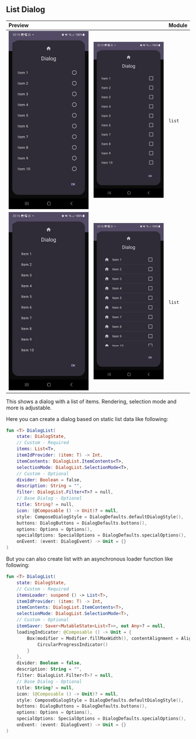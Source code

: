 ## List Dialog

| Preview | | Module |
| :- | :- | :- |
| ![Preview](../screenshots/dark/demo_list1.jpg "Preview") | ![Preview](../screenshots/dark/demo_list2.jpg "Preview") | `list` |
| ![Preview](../screenshots/dark/demo_list3.jpg "Preview") | ![Preview](../screenshots/dark/demo_list4.jpg "Preview") | `list` |

This shows a dialog with a list of items. Rendering, selection mode and more is adjustable.

Here you can create a dialog based on static list data like following:

```kotlin
fun <T> DialogList(
    state: DialogState,
    // Custom - Required
    items: List<T>,
    itemIdProvider: (item: T) -> Int,
    itemContents: DialogList.ItemContents<T>,
    selectionMode: DialogList.SelectionMode<T>,
    // Custom - Optional
    divider: Boolean = false,
    description: String = "",
    filter: DialogList.Filter<T>? = null,
    // Base Dialog - Optional
    title: String? = null,
    icon: (@Composable () -> Unit)? = null,
    style: ComposeDialogStyle = DialogDefaults.defaultDialogStyle(),
    buttons: DialogButtons = DialogDefaults.buttons(),
    options: Options = Options(),
    specialOptions: SpecialOptions = DialogDefaults.specialOptions(),
    onEvent: (event: DialogEvent) -> Unit = {}
)
```

But you can also create list with an asynchronous loader function like following:

```kotlin
fun <T> DialogList(
    state: DialogState,
    // Custom - Required
    itemsLoader: suspend () -> List<T>,
    itemIdProvider: (item: T) -> Int,
    itemContents: DialogList.ItemContents<T>,
    selectionMode: DialogList.SelectionMode<T>,
    // Custom - Optional
    itemSaver: Saver<MutableState<List<T>>, out Any>? = null,
    loadingIndicator: @Composable () -> Unit = {
        Box(modifier = Modifier.fillMaxWidth(), contentAlignment = Alignment.Center) {
            CircularProgressIndicator()
        }
    },
    divider: Boolean = false,
    description: String = "",
    filter: DialogList.Filter<T>? = null,
    // Base Dialog - Optional
    title: String? = null,
    icon: (@Composable () -> Unit)? = null,
    style: ComposeDialogStyle = DialogDefaults.defaultDialogStyle(),
    buttons: DialogButtons = DialogDefaults.buttons(),
    options: Options = Options(),
    specialOptions: SpecialOptions = DialogDefaults.specialOptions(),
    onEvent: (event: DialogEvent) -> Unit = {}
)
```